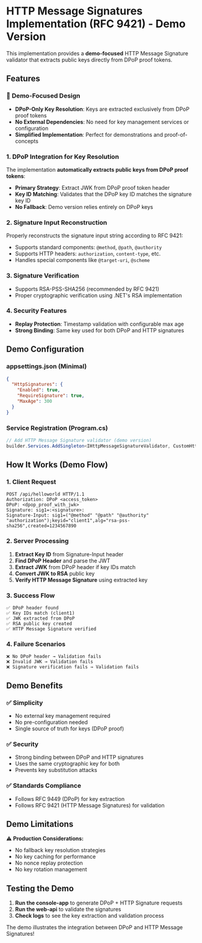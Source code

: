 ﻿# HTTP Message Signatures Implementation (RFC 9421) - Demo Version

This implementation provides a **demo-focused** HTTP Message Signature validator that extracts public keys directly from DPoP proof tokens.

## Features

### 🎯 **Demo-Focused Design**
- **DPoP-Only Key Resolution**: Keys are extracted exclusively from DPoP proof tokens
- **No External Dependencies**: No need for key management services or configuration
- **Simplified Implementation**: Perfect for demonstrations and proof-of-concepts

### 1. DPoP Integration for Key Resolution
The implementation **automatically extracts public keys from DPoP proof tokens**:

- **Primary Strategy**: Extract JWK from DPoP proof token header
- **Key ID Matching**: Validates that the DPoP key ID matches the signature key ID
- **No Fallback**: Demo version relies entirely on DPoP keys

### 2. Signature Input Reconstruction
Properly reconstructs the signature input string according to RFC 9421:

- Supports standard components: `@method`, `@path`, `@authority`
- Supports HTTP headers: `authorization`, `content-type`, etc.
- Handles special components like `@target-uri`, `@scheme`

### 3. Signature Verification
- Supports RSA-PSS-SHA256 (recommended by RFC 9421)
- Proper cryptographic verification using .NET's RSA implementation

### 4. Security Features
- **Replay Protection**: Timestamp validation with configurable max age
- **Strong Binding**: Same key used for both DPoP and HTTP signatures

## Demo Configuration

### appsettings.json (Minimal)
```json
{
  "HttpSignatures": {
    "Enabled": true,
    "RequireSignature": true,
    "MaxAge": 300
  }
}
```

### Service Registration (Program.cs)
```csharp
// Add HTTP Message Signature validator (demo version)
builder.Services.AddSingleton<IHttpMessageSignatureValidator, CustomHttpMessageSignatureValidator>();
```

## How It Works (Demo Flow)

### 1. Client Request
```http
POST /api/helloworld HTTP/1.1
Authorization: DPoP <access_token>
DPoP: <dpop_proof_with_jwk>
Signature: sig1=:<signature>:
Signature-Input: sig1=("@method" "@path" "@authority" "authorization");keyid="client1",alg="rsa-pss-sha256",created=1234567890
```

### 2. Server Processing
1. **Extract Key ID** from Signature-Input header
2. **Find DPoP Header** and parse the JWT
3. **Extract JWK** from DPoP header if key IDs match
4. **Convert JWK to RSA** public key
5. **Verify HTTP Message Signature** using extracted key

### 3. Success Flow
```
✅ DPoP header found
✅ Key IDs match (client1)
✅ JWK extracted from DPoP
✅ RSA public key created
✅ HTTP Message Signature verified
```

### 4. Failure Scenarios
```
❌ No DPoP header → Validation fails
❌ Invalid JWK → Validation fails
❌ Signature verification fails → Validation fails
```

## Demo Benefits

### ✅ **Simplicity**
- No external key management required
- No pre-configuration needed
- Single source of truth for keys (DPoP proof)

### ✅ **Security**
- Strong binding between DPoP and HTTP signatures
- Uses the same cryptographic key for both
- Prevents key substitution attacks

### ✅ **Standards Compliance**
- Follows RFC 9449 (DPoP) for key extraction
- Follows RFC 9421 (HTTP Message Signatures) for validation

## Demo Limitations

⚠️ **Production Considerations:**
- No fallback key resolution strategies
- No key caching for performance
- No nonce replay protection
- No key rotation management

## Testing the Demo

1. **Run the console-app** to generate DPoP + HTTP Signature requests
2. **Run the web-api** to validate the signatures
3. **Check logs** to see the key extraction and validation process

The demo illustrates the integration between DPoP and HTTP Message Signatures!